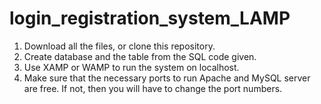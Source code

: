# login_registration_system_LAMP

1. Download all the files, or clone this repository.
2. Create database and the table from the SQL code given.
3. Use XAMP or WAMP to run the system on localhost.
4. Make sure that the necessary ports to run Apache and MySQL server are free. If not, then you will have to change the port numbers.
